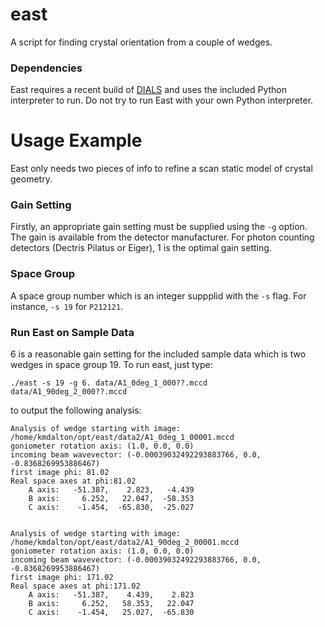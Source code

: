 # east
A script for finding crystal orientation from a couple of wedges.


### Dependencies
East requires a recent build of [DIALS](https://dials.github.io/installation.html) and uses the included Python interpreter to run. Do not try to run East with your own Python interpreter.


# Usage Example
East only needs two pieces of info to refine a scan static model of crystal geometry. 

### Gain Setting
Firstly, an appropriate gain setting must be supplied using the `-g` option.
The gain is available from the detector manufacturer. 
For photon counting detectors (Dectris Pilatus or Eiger), 1 is the optimal gain setting. 

### Space Group
A space group number which is an integer suppplid with the `-s` flag. 
For instance, `-s 19` for `P212121`.

### Run East on Sample Data
6 is a reasonable gain setting for the included sample data which is two wedges in space group 19.
To run east, just type:

`./east -s 19 -g 6. data/A1_0deg_1_000??.mccd data/A1_90deg_2_000??.mccd`

to output the following analysis:


    Analysis of wedge starting with image: /home/kmdalton/opt/east/data2/A1_0deg_1_00001.mccd   
    goniometer rotation axis: (1.0, 0.0, 0.0)                                                   
    incoming beam wavevector: (-0.00039032492293883766, 0.0, -0.8368269953886467)               
    first image phi: 81.02                                                                      
    Real space axes at phi:81.02                                                                
        A axis:   -51.387,    2.823,   -4.439                                                   
        B axis:     6.252,   22.047,  -58.353                                                   
        C axis:    -1.454,  -65.830,  -25.027                                                   
                                                                                                
                                                                                                
    Analysis of wedge starting with image: /home/kmdalton/opt/east/data2/A1_90deg_2_00001.mccd  
    goniometer rotation axis: (1.0, 0.0, 0.0)                                                   
    incoming beam wavevector: (-0.00039032492293883766, 0.0, -0.8368269953886467)               
    first image phi: 171.02                                                                     
    Real space axes at phi:171.02                                                               
        A axis:   -51.387,    4.439,    2.823                                                   
        B axis:     6.252,   58.353,   22.047                                                   
        C axis:    -1.454,   25.027,  -65.830                                                   


